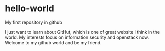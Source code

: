 # hello-world
My first repository in github

I just want to learn about GitHut, which is one of great website I think in the world.
My interests focus on information security and openstack now.
Welcome to my github world and be my friend.
